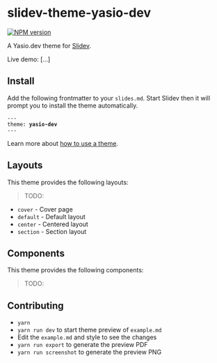 # slidev-theme-yasio-dev

[![NPM version](https://img.shields.io/npm/v/slidev-theme-yasio-dev?color=5918df&label=)](https://www.npmjs.com/package/slidev-theme-yasio-dev)

A Yasio.dev theme for [Slidev](https://github.com/slidevjs/slidev).

Live demo: [...]

## Install

Add the following frontmatter to your `slides.md`. Start Slidev then it will prompt you to install the theme automatically.

<pre><code>---
theme: <b>yasio-dev</b>
---</code></pre>

Learn more about [how to use a theme](https://sli.dev/themes/use).

## Layouts

This theme provides the following layouts:

> TODO:

- `cover` - Cover page
- `default` - Default layout
- `center` - Centered layout
- `section` - Section layout

## Components

This theme provides the following components:

> TODO:

## Contributing

- `yarn`
- `yarn run dev` to start theme preview of `example.md`
- Edit the `example.md` and style to see the changes
- `yarn run export` to generate the preview PDF
- `yarn run screenshot` to generate the preview PNG
